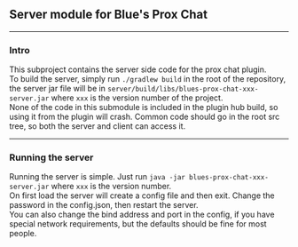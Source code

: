 ## Server module for Blue's Prox Chat

---

### Intro

This subproject contains the server side code for the prox chat plugin.  
To build the server, simply run `./gradlew build` in the root of the repository, the server jar file will be in `server/build/libs/blues-prox-chat-xxx-server.jar` where `xxx` is the version number of the project.  
None of the code in this submodule is included in the plugin hub build, so using it from the plugin will crash. Common code should go in the root src tree, so both the server and client can access it.

---

### Running the server

Running the server is simple. Just run `java -jar blues-prox-chat-xxx-server.jar` where `xxx` is the version number.  
On first load the server will create a config file and then exit. Change the password in the config.json, then restart the server.  
You can also change the bind address and port in the config, if you have special network requirements, but the defaults should be fine for most people.